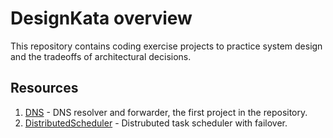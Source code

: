 # DesignKata overview
This repository contains coding exercise projects to practice system design and the tradeoffs of architectural decisions.


## Resources
1. [DNS](https://github.com/piotrbulkowski/DesignKata/tree/main/DNS) - DNS resolver and forwarder, the first project in the repository.
2. [DistributedScheduler](https://github.com/piotrbulkowski/DesignKata/tree/main/DistributedScheduler) - Distrubuted task scheduler with failover.